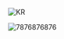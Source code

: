![KR](https://github.com/asciistring/Kraken-Crypter/assets/163448819/91bdee4c-17d8-42cc-b4ed-ff79d73bb9c3)

![7876876876](https://github.com/asciistring/Kraken-Crypter/assets/163448819/57e32c41-9b82-45bf-8920-9747690c8f8b)
